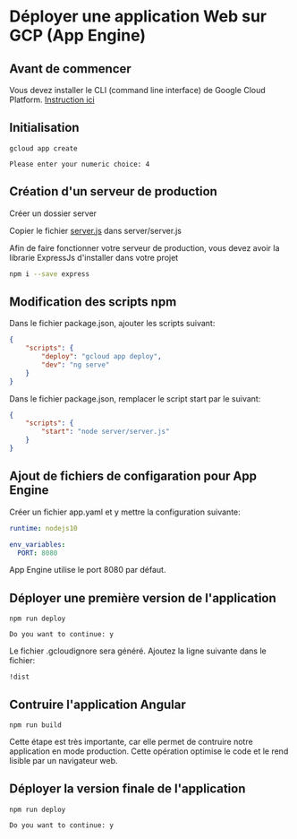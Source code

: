 # Déployer une application Web sur GCP (App Engine)

## Avant de commencer
Vous devez installer le CLI (command line interface) de Google Cloud Platform. [Instruction ici](INSTALL.md)

## Initialisation
```
gcloud app create

Please enter your numeric choice: 4
```

## Création d'un serveur de production
Créer un dossier server

Copier le fichier [server.js](https://gist.github.com/PolyHx/9b9eee295d2342e56214434f2a16f857) dans server/server.js

Afin de faire fonctionner votre serveur de production, vous devez avoir la librarie ExpressJs d'installer dans votre projet
``` bash
npm i --save express
```

## Modification des scripts npm

Dans le fichier package.json, ajouter les scripts suivant:
``` json
{
    "scripts": {
        "deploy": "gcloud app deploy",
        "dev": "ng serve"
    }
}
```

Dans le fichier package.json, remplacer le script start par le suivant:
``` json
{
    "scripts": {
        "start": "node server/server.js"
    }
}
```

## Ajout de fichiers de configaration pour App Engine
Créer un fichier app.yaml et y mettre la configuration suivante:
``` yaml
runtime: nodejs10

env_variables:
  PORT: 8080
```

App Engine utilise le port 8080 par défaut.

## Déployer une première version de l'application
```
npm run deploy

Do you want to continue: y
```

Le fichier .gcloudignore sera généré. Ajoutez la ligne suivante dans le fichier:
```
!dist
```

## Contruire l'application Angular
```
npm run build
```

Cette étape est très importante, car elle permet de contruire notre application en mode production. Cette opération optimise le code et le rend lisible par un navigateur web.

## Déployer la version finale de l'application
```
npm run deploy

Do you want to continue: y
```